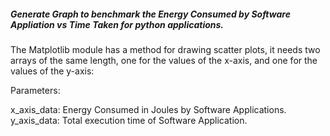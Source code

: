 ##### Generate Graph to benchmark the Energy Consumed by Software Appliation vs Time Taken for python applications.

The Matplotlib module has a method for drawing scatter plots, it needs two arrays of the same length, one for the values of the x-axis, and one for the values of the y-axis:

Parameters:

x_axis_data: Energy Consumed in Joules by Software Applications.
y_axis_data: Total execution time of Software Application.
